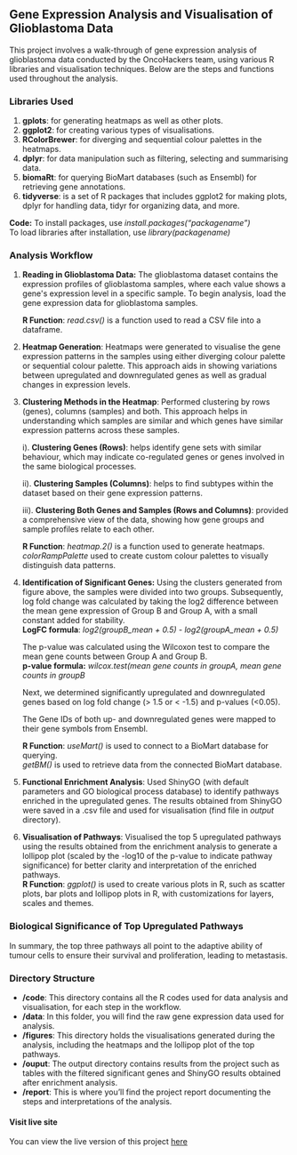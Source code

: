 ## Gene Expression Analysis and Visualisation of Glioblastoma Data

This project involves a walk-through of gene expression analysis of glioblastoma data conducted by the OncoHackers team, using various R libraries and visualisation techniques. Below are the steps and functions used throughout the analysis.

### Libraries Used

1. **gplots**: for generating heatmaps as well as other plots.  
2. **ggplot2**: for creating various types of visualisations.  
3. **RColorBrewer**: for diverging and sequential colour palettes in the heatmaps.  
4. **dplyr**: for data manipulation such as filtering, selecting and summarising data.  
5. **biomaRt**: for querying BioMart databases (such as Ensembl) for retrieving gene annotations.
6. **tidyverse**: is a set of R packages that includes ggplot2 for making plots, dplyr for handling data, tidyr for organizing data, and more.  
   

**Code:** To install packages, use *install.packages(“packagename”)*  
To load libraries after installation, use  *library(packagename)* 

### Analysis Workflow

1. **Reading in Glioblastoma Data:** The glioblastoma dataset contains the expression profiles of glioblastoma samples, where each value shows a gene's expression level in a specific sample. To begin analysis, load the gene expression data for glioblastoma samples.  
     
   **R Function**: *read.csv()* is a function used to read a CSV file into a dataframe.  
     
2. **Heatmap Generation**: Heatmaps were generated to visualise the gene expression patterns in the samples using either diverging colour palette or sequential colour palette. This approach aids in showing variations between upregulated and downregulated genes as well as gradual changes in expression levels.  

3. **Clustering Methods in the Heatmap**: Performed clustering by rows (genes), columns (samples) and both. This approach helps in understanding which samples are similar and which genes have similar expression patterns across these samples.

     i). **Clustering Genes (Rows)**: helps identify gene sets with similar behaviour, which 
     may indicate co-regulated genes or genes involved in the same biological processes.

     ii). **Clustering Samples (Columns)**: helps to find subtypes within the dataset based 
     on their gene expression patterns.

     iii). **Clustering Both Genes and Samples (Rows and Columns)**: provided a 
     comprehensive view of the data, showing how gene groups and sample profiles relate to 
     each other.
  
     
     **R Function**: *heatmap.2()* is a function used to generate heatmaps.  
     *colorRampPalette* used to create custom colour palettes to visually distinguish data 
     patterns.  
     
5. **Identification of Significant Genes:** Using the clusters generated from figure above, the samples were divided into two groups. Subsequently, log fold change was calculated by taking the log2 difference between the mean gene expression of Group B and Group A, with a small constant added for stability.  
   **LogFC formula**: *log2(groupB\_mean \+ 0.5) \- log2(groupA\_mean \+ 0.5)*  
     
   The p-value was calculated using the Wilcoxon test to compare the mean gene counts between Group A and Group B.  
   **p-value formula:** *wilcox.test(mean gene counts in groupA, mean gene counts in groupB*  
     
   Next, we determined significantly upregulated and downregulated genes based on log fold change (\> 1.5 or \< \-1.5) and p-values (\<0.05).  
     
   The Gene IDs of both up- and downregulated genes were mapped to their gene symbols from Ensembl.  
     
   **R Function**: *useMart()* is used to connect to a BioMart database for querying.  
   *getBM()* is used to retrieve data from the connected BioMart database.  
     
6. **Functional Enrichment Analysis**: Used ShinyGO (with default parameters and GO biological process database) to identify pathways enriched in the upregulated genes. The results obtained from ShinyGO were saved in a .csv file and used for visualisation (find file in *output* directory).  
     
7. **Visualisation of Pathways**: Visualised the top 5 upregulated pathways using the results obtained from the enrichment analysis to generate a lollipop plot (scaled by the \-log10 of the p-value to indicate pathway significance) for better clarity and interpretation of the enriched pathways.  
   **R Function**: *ggplot()* is used to create various plots in R, such as scatter plots, bar plots and lollipop plots in R, with customizations for layers, scales and  themes.

### Biological Significance of Top Upregulated Pathways
In summary, the top three pathways all point to the adaptive ability of tumour cells to ensure their survival and proliferation, leading to metastasis.
   
### Directory Structure

* **/code**: This directory contains all the R codes used for data analysis and visualisation, for each step in the workflow.  
* **/data**: In this folder, you will find the raw gene expression data used for analysis.  
* **/figures**: This directory holds the visualisations generated during the analysis, including the heatmaps and the lollipop plot of the top pathways.  
* **/ouput**: The output directory contains results from the project such as tables with the filtered significant genes and ShinyGO results obtained after enrichment analysis.  
* **/report**: This is where you’ll find the project report documenting the steps and interpretations of the analysis.

#### Visit live site
You can view the live version of this project [here](https://omabekee.github.io/hackbio-cancer-internship/)

  

